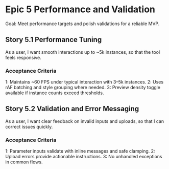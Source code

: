 # Epic 5 Performance and Validation
Goal: Meet performance targets and polish validations for a reliable MVP.

## Story 5.1 Performance Tuning
As a user, I want smooth interactions up to ~5k instances, so that the tool feels responsive.

### Acceptance Criteria
1: Maintains ~60 FPS under typical interaction with 3–5k instances.
2: Uses rAF batching and style grouping where needed.
3: Preview density toggle available if instance counts exceed thresholds.

## Story 5.2 Validation and Error Messaging
As a user, I want clear feedback on invalid inputs and uploads, so that I can correct issues quickly.

### Acceptance Criteria
1: Parameter inputs validate with inline messages and safe clamping.
2: Upload errors provide actionable instructions.
3: No unhandled exceptions in common flows.

 
